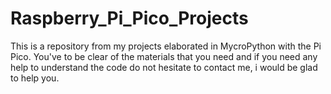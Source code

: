 # Raspberry_Pi_Pico_Projects
This is a repository from my projects elaborated in MycroPython with the Pi Pico. You've to be clear of the materials that you need and if you need any help to understand the code do not hesitate to contact me, i would be glad to help you.

